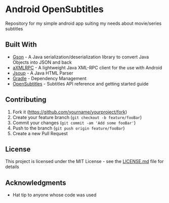 # Android OpenSubtitles

Repository for my simple android app suiting my needs about movie/series subtitles

## Built With

* [Gson](https://github.com/google/gson) - A Java serialization/deserialization library to convert Java Objects into JSON and back
* [aXMLRPC](https://github.com/gturri/aXMLRPC) - A lightweight Java XML-RPC client for the use with Android
* [Jsoup](https://jsoup.org) - A Java HTML Parser
* [Gradle](https://gradle.org/) - Dependency Management
* [OpenSubtitles](http://trac.opensubtitles.org/projects/opensubtitles/wiki/XMLRPC/) - Subtitles API reference and getting started guide

## Contributing

1. Fork it (<https://github.com/yourname/yourproject/fork>)
2. Create your feature branch (`git checkout -b feature/fooBar`)
3. Commit your changes (`git commit -am 'Add some fooBar'`)
4. Push to the branch (`git push origin feature/fooBar`)
5. Create a new Pull Request
## License

This project is licensed under the MIT License - see the [LICENSE.md](LICENSE.md) file for details

## Acknowledgments

* Hat tip to anyone whose code was used

